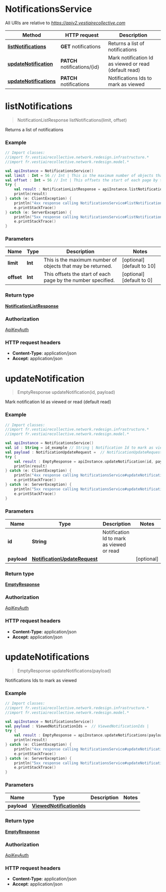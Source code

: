 # NotificationsService

All URIs are relative to *https://apiv2.vestiairecollective.com*

Method | HTTP request | Description
------------- | ------------- | -------------
[**listNotifications**](NotificationsService.md#listNotifications) | **GET** notifications | Returns a list of notifications
[**updateNotification**](NotificationsService.md#updateNotification) | **PATCH** notifications/{id} | Mark notification Id as viewed or read (default read)
[**updateNotifications**](NotificationsService.md#updateNotifications) | **PATCH** notifications | Notifications Ids to mark as viewed


<a name="listNotifications"></a>
# **listNotifications**
> NotificationListResponse listNotifications(limit, offset)

Returns a list of notifications

### Example
```kotlin
// Import classes:
//import fr.vestiairecollective.network.redesign.infrastructure.*
//import fr.vestiairecollective.network.redesign.model.*

val apiInstance = NotificationsService()
val limit : Int = 56 // Int | This is the maximum number of objects that may be returned.
val offset : Int = 56 // Int | This offsets the start of each page by the number specified.
try {
    val result : NotificationListResponse = apiInstance.listNotifications(limit, offset)
    println(result)
} catch (e: ClientException) {
    println("4xx response calling NotificationsService#listNotifications")
    e.printStackTrace()
} catch (e: ServerException) {
    println("5xx response calling NotificationsService#listNotifications")
    e.printStackTrace()
}
```

### Parameters

Name | Type | Description  | Notes
------------- | ------------- | ------------- | -------------
 **limit** | **Int**| This is the maximum number of objects that may be returned. | [optional] [default to 10]
 **offset** | **Int**| This offsets the start of each page by the number specified. | [optional] [default to 0]

### Return type

[**NotificationListResponse**](NotificationListResponse.md)

### Authorization

[ApiKeyAuth](../README.md#ApiKeyAuth)

### HTTP request headers

 - **Content-Type**: application/json
 - **Accept**: application/json

<a name="updateNotification"></a>
# **updateNotification**
> EmptyResponse updateNotification(id, payload)

Mark notification Id as viewed or read (default read)

### Example
```kotlin
// Import classes:
//import fr.vestiairecollective.network.redesign.infrastructure.*
//import fr.vestiairecollective.network.redesign.model.*

val apiInstance = NotificationsService()
val id : String = id_example // String | Notification Id to mark as viewed or read
val payload : NotificationUpdateRequest =  // NotificationUpdateRequest | 
try {
    val result : EmptyResponse = apiInstance.updateNotification(id, payload)
    println(result)
} catch (e: ClientException) {
    println("4xx response calling NotificationsService#updateNotification")
    e.printStackTrace()
} catch (e: ServerException) {
    println("5xx response calling NotificationsService#updateNotification")
    e.printStackTrace()
}
```

### Parameters

Name | Type | Description  | Notes
------------- | ------------- | ------------- | -------------
 **id** | **String**| Notification Id to mark as viewed or read |
 **payload** | [**NotificationUpdateRequest**](NotificationUpdateRequest.md)|  | [optional]

### Return type

[**EmptyResponse**](EmptyResponse.md)

### Authorization

[ApiKeyAuth](../README.md#ApiKeyAuth)

### HTTP request headers

 - **Content-Type**: application/json
 - **Accept**: application/json

<a name="updateNotifications"></a>
# **updateNotifications**
> EmptyResponse updateNotifications(payload)

Notifications Ids to mark as viewed

### Example
```kotlin
// Import classes:
//import fr.vestiairecollective.network.redesign.infrastructure.*
//import fr.vestiairecollective.network.redesign.model.*

val apiInstance = NotificationsService()
val payload : ViewedNotificationIds =  // ViewedNotificationIds | 
try {
    val result : EmptyResponse = apiInstance.updateNotifications(payload)
    println(result)
} catch (e: ClientException) {
    println("4xx response calling NotificationsService#updateNotifications")
    e.printStackTrace()
} catch (e: ServerException) {
    println("5xx response calling NotificationsService#updateNotifications")
    e.printStackTrace()
}
```

### Parameters

Name | Type | Description  | Notes
------------- | ------------- | ------------- | -------------
 **payload** | [**ViewedNotificationIds**](ViewedNotificationIds.md)|  |

### Return type

[**EmptyResponse**](EmptyResponse.md)

### Authorization

[ApiKeyAuth](../README.md#ApiKeyAuth)

### HTTP request headers

 - **Content-Type**: application/json
 - **Accept**: application/json

